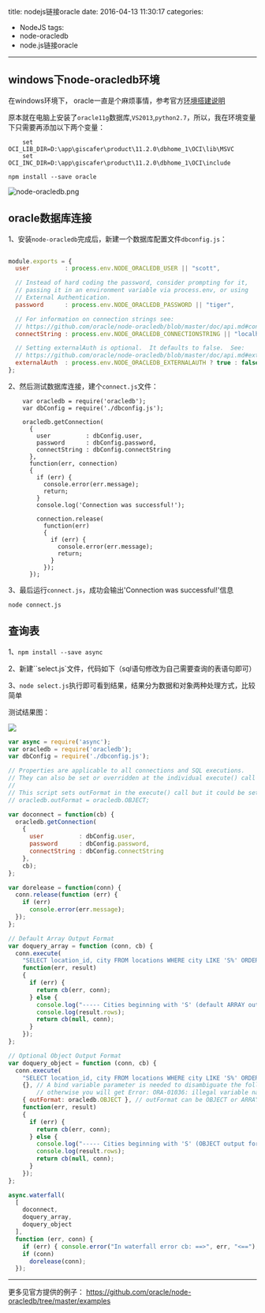 title: nodejs链接oracle
date: 2016-04-13 11:30:17
categories:
- NodeJS
tags:
- node-oracledb
- node.js链接oracle

---

## windows下node-oracledb环境

在windows环境下， oracle一直是个麻烦事情，参考官方[环境搭建说明](https://github.com/oracle/node-oracledb/blob/master/INSTALL.md#instwin)
<!--more-->
原本就在电脑上安装了`oracle11g`数据库,`VS2013`,`python2.7`，所以，我在环境变量下只需要再添加以下两个变量：
```
    set OCI_LIB_DIR=D:\app\giscafer\product\11.2.0\dbhome_1\OCI\lib\MSVC
    set OCI_INC_DIR=D:\app\giscafer\product\11.2.0\dbhome_1\OCI\include
```
    npm install --save oracle

![node-oracledb.png](http://giscafer.github.io/static/img/node-oracledb.png)


## oracle数据库连接

1、安装`node-oracledb`完成后，新建一个数据库配置文件`dbconfig.js`：
```javascript
    
module.exports = {
  user          : process.env.NODE_ORACLEDB_USER || "scott",

  // Instead of hard coding the password, consider prompting for it,
  // passing it in an environment variable via process.env, or using
  // External Authentication.
  password      : process.env.NODE_ORACLEDB_PASSWORD || "tiger",

  // For information on connection strings see:
  // https://github.com/oracle/node-oracledb/blob/master/doc/api.md#connectionstrings
  connectString : process.env.NODE_ORACLEDB_CONNECTIONSTRING || "localhost/orcl",

  // Setting externalAuth is optional.  It defaults to false.  See:
  // https://github.com/oracle/node-oracledb/blob/master/doc/api.md#extauth
  externalAuth  : process.env.NODE_ORACLEDB_EXTERNALAUTH ? true : false
};
```

2、然后测试数据库连接，建个`connect.js`文件：
```
    var oracledb = require('oracledb');
    var dbConfig = require('./dbconfig.js');
    
    oracledb.getConnection(
      {
        user          : dbConfig.user,
        password      : dbConfig.password,
        connectString : dbConfig.connectString
      },
      function(err, connection)
      {
        if (err) {
          console.error(err.message);
          return;
        }
        console.log('Connection was successful!');
    
        connection.release(
          function(err)
          {
            if (err) {
              console.error(err.message);
              return;
            }
          });
      });

```
3、最后运行`connect.js`，成功会输出'Connection was successful!'信息

    node connect.js



## 查询表

1、`npm install --save async`

2、新建``select.js`文件，代码如下（sql语句修改为自己需要查询的表语句即可）

3、`node select.js`执行即可看到结果，结果分为数据和对象两种处理方式，比较简单

测试结果图：

![](http://giscafer.github.io/static/img/node-oracledb-select.png)


```javascript
var async = require('async');
var oracledb = require('oracledb');
var dbConfig = require('./dbconfig.js');

// Properties are applicable to all connections and SQL executions.
// They can also be set or overridden at the individual execute() call level
//
// This script sets outFormat in the execute() call but it could be set here instead:
// oracledb.outFormat = oracledb.OBJECT;

var doconnect = function(cb) {
  oracledb.getConnection(
    {
      user          : dbConfig.user,
      password      : dbConfig.password,
      connectString : dbConfig.connectString
    },
    cb);
};

var dorelease = function(conn) {
  conn.release(function (err) {
    if (err)
      console.error(err.message);
  });
};

// Default Array Output Format
var doquery_array = function (conn, cb) {
  conn.execute(
    "SELECT location_id, city FROM locations WHERE city LIKE 'S%' ORDER BY city",
    function(err, result)
    {
      if (err) {
        return cb(err, conn);
      } else {
        console.log("----- Cities beginning with 'S' (default ARRAY output format) --------");
        console.log(result.rows);
        return cb(null, conn);
      }
    });
};

// Optional Object Output Format
var doquery_object = function (conn, cb) {
  conn.execute(
    "SELECT location_id, city FROM locations WHERE city LIKE 'S%' ORDER BY city",
    {}, // A bind variable parameter is needed to disambiguate the following options parameter
        // otherwise you will get Error: ORA-01036: illegal variable name/number
    { outFormat: oracledb.OBJECT }, // outFormat can be OBJECT or ARRAY.  The default is ARRAY
    function(err, result)
    {
      if (err) {
        return cb(err, conn);
      } else {
        console.log("----- Cities beginning with 'S' (OBJECT output format) --------");
        console.log(result.rows);
        return cb(null, conn);
      }
    });
};

async.waterfall(
  [
    doconnect,
    doquery_array,
    doquery_object
  ],
  function (err, conn) {
    if (err) { console.error("In waterfall error cb: ==>", err, "<=="); }
    if (conn)
      dorelease(conn);
  });


```

---

更多见官方提供的例子：
https://github.com/oracle/node-oracledb/tree/master/examples

